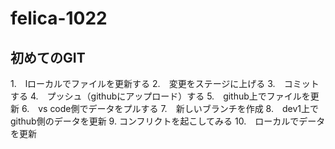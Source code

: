 # felica-1022
## 初めてのGIT
1.　lローカルでファイルを更新する
2.　変更をステージに上げる
3.　コミットする
4.　プッシュ（githubにアップロード）する
5.　github上でファイルを更新
6.　vs code側でデータをプルする
7.　新しいブランチを作成
8.　dev1上でgithub側のデータを更新
9.  コンフリクトを起こしてみる
10.　ローカルでデータを更新
